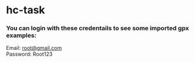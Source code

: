 # hc-task

### You can login with these credentails to see some imported gpx examples:
Email: root@gmail.com <br />
Password: Root123
